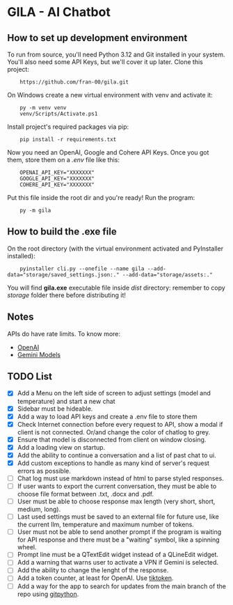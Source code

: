 # GILA - AI Chatbot

## How to set up development environment

To run from source, you'll need Python 3.12 and Git installed in your system. You'll also need some API Keys, but we'll cover it up later. Clone this project:

        https://github.com/fran-00/gila.git

On Windows create a new virtual environment with venv and activate it:

        py -m venv venv
        venv/Scripts/Activate.ps1

Install project's required packages via pip:

        pip install -r requirements.txt

Now you need an OpenAI, Google and Cohere API Keys. Once you got them, store them on a *.env* file like this:

        OPENAI_API_KEY="XXXXXXX"
        GOOGLE_API_KEY="XXXXXXX"
        COHERE_API_KEY="XXXXXXX"

Put this file inside the root dir and you're ready! Run the program:

        py -m gila

## How to build the .exe file

On the root directory (with the virtual environment activated and PyInstaller installed):

        pyinstaller cli.py --onefile --name gila --add-data="storage/saved_settings.json:." --add-data="storage/assets:."

You will find **gila.exe** executable file inside *dist* directory: remember to copy *storage* folder there before distributing it!

## Notes

APIs do have rate limits. To know more:

- [OpenAI](https://platform.openai.com/docs/guides/rate-limits/rate-limits)
- [Gemini Models](https://ai.google.dev/models/gemini)

## TODO List

- [x] Add a Menu on the left side of screen to adjust settings (model and temperature) and start a new chat
- [x] Sidebar must be hideable.
- [x] Add a way to load API keys and create a .env file to store them
- [x] Check Internet connection before every request to API, show a modal if client is not connected. Or/and change the color of chatlog to grey.
- [x] Ensure that model is disconnected from client on window closing.
- [x] Add a loading view on startup.
- [x] Add the ability to continue a conversation and a list of past chat to ui.
- [x] Add custom exceptions to handle as many kind of server's request errors as possible.
- [ ] Chat log must use markdown instead of html to parse styled responses.
- [ ] If user wants to export the current conversation, they must be able to choose file format between .txt, .docx and .pdf.
- [ ] User must be able to choose response max length (very short, short, medium, long).
- [ ] Last used settings must be saved to an external file for future use, like the current llm, temperature and maximum number of tokens.
- [ ] User must not be able to send another prompt if the program is waiting for API response and there must be a "waiting" symbol, like a spinning wheel.
- [ ] Prompt line must be a QTextEdit widget instead of a QLineEdit widget.
- [ ] Add a warning that warns user to activate a VPN if Gemini is selected.
- [ ] Add the ability to change the lenght of the response.
- [ ] Add a token counter, at least for OpenAI. Use [tiktoken](https://github.com/openai/tiktoken).
- [ ] Add a way for the app to search for updates from the main branch of the repo using [gitpython](https://gitpython.readthedocs.io/en/stable/).
